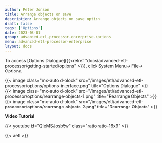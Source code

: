 ```yaml
---
author: Peter Jonson
title: Arrange objects on save
description: Arrange objects on save option
draft: false
tags: ['Options']
date: 2023-03-01
group: advanced-etl-processor-enterprise-options
menu: advanced-etl-processor-enterprise
layout: docs
---
```


To access [Options Dialogue]({{<relref "docs/advanced-etl-processor/getting-started/options" >}}), click System Menu-> File-> Options.

{{< image class="mx-auto d-block"  src="/images/etl/advanced-etl-processor/options/options-interface.png" title="Options Dialogue" >}}
\
{{< image class="mx-auto d-block"  src="/images/etl/advanced-etl-processor/options/rearrange-objects-1.png" title="Rearrange Objects" >}}
\
{{< image class="mx-auto d-block"  src="/images/etl/advanced-etl-processor/options/rearrange-objects-2.png" title="Rearrange Objects" >}}

**Video Tutorial**

{{< youtube id="QIeMSJosb5w" class="ratio ratio-16x9" >}}

{{< aetl >}}
